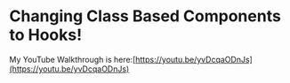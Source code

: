 # Changing Class Based Components to Hooks!

My YouTube Walkthrough is here:[https://youtu.be/yvDcqaODnJs](https://youtu.be/yvDcqaODnJs)

